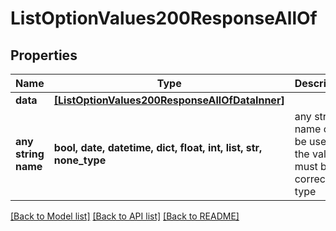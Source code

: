 # ListOptionValues200ResponseAllOf


## Properties
Name | Type | Description | Notes
------------ | ------------- | ------------- | -------------
**data** | [**[ListOptionValues200ResponseAllOfDataInner]**](ListOptionValues200ResponseAllOfDataInner.md) |  | [optional] 
**any string name** | **bool, date, datetime, dict, float, int, list, str, none_type** | any string name can be used but the value must be the correct type | [optional]

[[Back to Model list]](../README.md#documentation-for-models) [[Back to API list]](../README.md#documentation-for-api-endpoints) [[Back to README]](../README.md)


